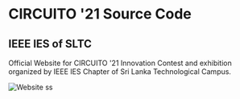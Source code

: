 # CIRCUITO '21 Source Code
## IEEE IES of SLTC
Official Website for CIRCUITO '21 Innovation Contest and exhibition organized by IEEE IES Chapter of Sri Lanka Technological Campus.

![Website ss](https://i.imgur.com/xI0vaKY.png)